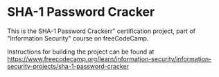 # SHA-1 Password Cracker

This is the SHA-1 Password Crackerr" certification project, part of "Information Security" course on freeCodeCamp.

Instructions for building the project can be found at https://www.freecodecamp.org/learn/information-security/information-security-projects/sha-1-password-cracker
